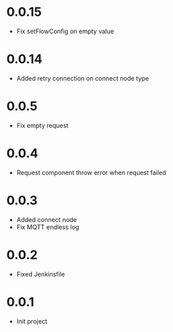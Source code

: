 # 0.0.15
- Fix setFlowConfig on empty value
# 0.0.14
- Added retry connection on connect node type

# 0.0.5
- Fix empty request

# 0.0.4
- Request component throw error when request failed

# 0.0.3
- Added connect node
- Fix MQTT endless log

# 0.0.2
- Fixed Jenkinsfile

# 0.0.1
- Init project
